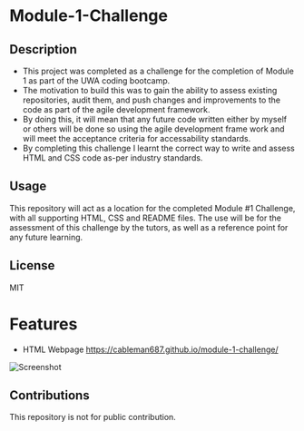 # Module-1-Challenge

## Description
- This project was completed as a challenge for the completion of Module 1 as part of the UWA coding bootcamp.
- The motivation to build this was to gain the ability to assess existing repositories, audit them, and push changes and improvements to the code as part of the agile development framework.
- By doing this, it will mean that any future code written either by myself or others will be done so using the agile development frame work and will meet the acceptance criteria for accessability standards.
- By completing this challenge I learnt the correct way to write and assess HTML and CSS code as-per industry standards.

## Usage
This repository will act as a location for the completed Module #1 Challenge, with all supporting HTML, CSS and README files.
The use will be for the assessment of this challenge by the tutors, as well as a reference point for any future learning.

## License
MIT

# Features
- HTML Webpage
https://cableman687.github.io/module-1-challenge/

![Screenshot](assets/01-html-css-git-homework-demo)

## Contributions
This repository is not for public contribution.

